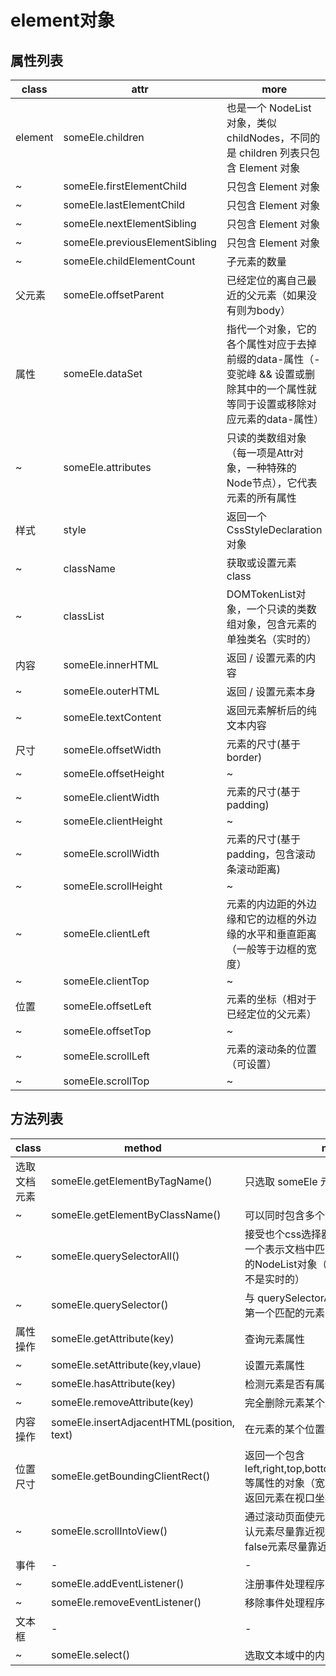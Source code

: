# element对象

## 属性列表

| class   | attr                           | more                                                                    |
|---------|--------------------------------|-------------------------------------------------------------------------|
| element | someEle.children               | 也是一个 NodeList 对象，类似 childNodes，不同的是 children 列表只包含 Element 对象           |
| ~       | someEle.firstElementChild      | 只包含 Element 对象                                                          |
| ~       | someEle.lastElementChild       | 只包含 Element 对象                                                          |
| ~       | someEle.nextElementSibling     | 只包含 Element 对象                                                          |
| ~       | someEle.previousElementSibling | 只包含 Element 对象                                                          |
| ~       | someEle.childElementCount      | 子元素的数量                                                                  |
| 父元素     | someEle.offsetParent           | 已经定位的离自己最近的父元素（如果没有则为body）                                              |
| 属性      | someEle.dataSet                | 指代一个对象，它的各个属性对应于去掉前缀的data-属性（-变驼峰 && 设置或删除其中的一个属性就等同于设置或移除对应元素的data-属性） |
| ~       | someEle.attributes             | 只读的类数组对象（每一项是Attr对象，一种特殊的Node节点），它代表元素的所有属性                             |
| 样式      | style                          | 返回一个CssStyleDeclaration对象                                               |
| ~       | className                      | 获取或设置元素 class                                                           |
| ~       | classList                      | DOMTokenList对象，一个只读的类数组对象，包含元素的单独类名（实时的）                                |
| 内容      | someEle.innerHTML              | 返回 / 设置元素的内容                                                            |
| ~       | someEle.outerHTML              | 返回 / 设置元素本身                                                             |
| ~       | someEle.textContent            | 返回元素解析后的纯文本内容                                                           |
| 尺寸      | someEle.offsetWidth            | 元素的尺寸(基于border)                                                         |
| ~       | someEle.offsetHeight           | ~                                                                       |
| ~       | someEle.clientWidth            | 元素的尺寸(基于padding)                                                        |
| ~       | someEle.clientHeight           | ~                                                                       |
| ~       | someEle.scrollWidth            | 元素的尺寸(基于padding，包含滚动条滚动距离)                                              |
| ~       | someEle.scrollHeight           | ~                                                                       |
| ~       | someEle.clientLeft             | 元素的内边距的外边缘和它的边框的外边缘的水平和垂直距离（一般等于边框的宽度）                                  |
| ~       | someEle.clientTop              | ~                                                                       |
| 位置      | someEle.offsetLeft             | 元素的坐标（相对于已经定位的父元素）                                                      |
| ~       | someEle.offsetTop              | ~                                                                       |
| ~       | someEle.scrollLeft             | 元素的滚动条的位置（可设置）                                                          |
| ~       | someEle.scrollTop              | ~                                                                       |

## 方法列表

| class  | method                                     | more                                                                              |
|--------|--------------------------------------------|-----------------------------------------------------------------------------------|
| 选取文档元素 | someEle.getElementByTagName()              | 只选取 someEle 元素的后代元素                                                               |
| ~      | someEle.getElementByClassName()            | 可以同时包含多个类名                                                                        |
| ~      | someEle.querySelectorAll()                 | 接受也个css选择器的字符串参数，返回一个表示文档中匹配选择器的所有元素的NodeList对象（这里的NodeList对象不是实时的）               |
| ~      | someEle.querySelector()                    | 与 querySelectorAll 类似，不过只返回第一个匹配的元素                                               |
| 属性操作   | someEle.getAttribute(key)                  | 查询元素属性                                                                            |
| ~      | someEle.setAttribute(key,vlaue)            | 设置元素属性                                                                            |
| ~      | someEle.hasAttribute(key)                  | 检测元素是否有属性                                                                         |
| ~      | someEle.removeAttribute(key)               | 完全删除元素某个属性                                                                        |
| 内容操作   | someEle.insertAdjacentHTML(position, text) | 在元素的某个位置插入内容                                                                      |
| 位置尺寸   | someEle.getBoundingClientRect()            | 返回一个包含 left,right,top,bottom,width,height[,x,y]等属性的对象（宽高包含元素border）。返回元素在视口坐标中的位置 |
| ~      | someEle.scrollIntoView()                   | 通过滚动页面使元素在视口中可见（默认元素尽量靠近视口的上边缘，传入false元素尽量靠近视口的下边缘）                               |
| 事件     | -                                          | -                                                                                 |
| ~      | someEle.addEventListener()                 | 注册事件处理程序                                                                          |
| ~      | someEle.removeEventListener()              | 移除事件处理程序                                                                          |
| 文本框    | -                                          | -                                                                                 |
| ~      | someEle.select()                           | 选取文本域中的内容                                                                         |

